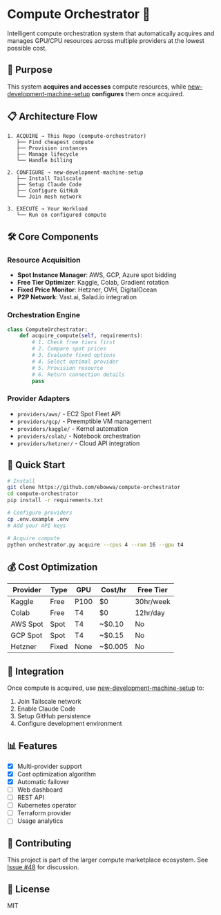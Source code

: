 # Compute Orchestrator 🚀

Intelligent compute orchestration system that automatically acquires and manages GPU/CPU resources across multiple providers at the lowest possible cost.

## 🎯 Purpose

This system **acquires and accesses** compute resources, while [new-development-machine-setup](https://github.com/ebowwa/new-development-machine-setup) **configures** them once acquired.

## 📋 Architecture Flow

```
1. ACQUIRE → This Repo (compute-orchestrator)
   ├── Find cheapest compute
   ├── Provision instances
   ├── Manage lifecycle
   └── Handle billing

2. CONFIGURE → new-development-machine-setup
   ├── Install Tailscale
   ├── Setup Claude Code
   ├── Configure GitHub
   └── Join mesh network

3. EXECUTE → Your Workload
   └── Run on configured compute
```

## 🛠 Core Components

### Resource Acquisition
- **Spot Instance Manager**: AWS, GCP, Azure spot bidding
- **Free Tier Optimizer**: Kaggle, Colab, Gradient rotation
- **Fixed Price Monitor**: Hetzner, OVH, DigitalOcean
- **P2P Network**: Vast.ai, Salad.io integration

### Orchestration Engine
```python
class ComputeOrchestrator:
    def acquire_compute(self, requirements):
        # 1. Check free tiers first
        # 2. Compare spot prices
        # 3. Evaluate fixed options
        # 4. Select optimal provider
        # 5. Provision resource
        # 6. Return connection details
        pass
```

### Provider Adapters
- `providers/aws/` - EC2 Spot Fleet API
- `providers/gcp/` - Preemptible VM management
- `providers/kaggle/` - Kernel automation
- `providers/colab/` - Notebook orchestration
- `providers/hetzner/` - Cloud API integration

## 🚦 Quick Start

```bash
# Install
git clone https://github.com/ebowwa/compute-orchestrator
cd compute-orchestrator
pip install -r requirements.txt

# Configure providers
cp .env.example .env
# Add your API keys

# Acquire compute
python orchestrator.py acquire --cpus 4 --ram 16 --gpu t4
```

## 💰 Cost Optimization

| Provider | Type | GPU | Cost/hr | Free Tier |
|----------|------|-----|---------|-----------|
| Kaggle | Free | P100 | $0 | 30hr/week |
| Colab | Free | T4 | $0 | 12hr/day |
| AWS Spot | Spot | T4 | ~$0.10 | No |
| GCP Spot | Spot | T4 | ~$0.15 | No |
| Hetzner | Fixed | None | ~$0.005 | No |

## 🔗 Integration

Once compute is acquired, use [new-development-machine-setup](https://github.com/ebowwa/new-development-machine-setup) to:
1. Join Tailscale network
2. Enable Claude Code
3. Setup GitHub persistence
4. Configure development environment

## 📊 Features

- [x] Multi-provider support
- [x] Cost optimization algorithm
- [x] Automatic failover
- [ ] Web dashboard
- [ ] REST API
- [ ] Kubernetes operator
- [ ] Terraform provider
- [ ] Usage analytics

## 🤝 Contributing

This project is part of the larger compute marketplace ecosystem. See [Issue #48](https://github.com/ebowwa/ebowwa/issues/48) for discussion.

## 📄 License

MIT
